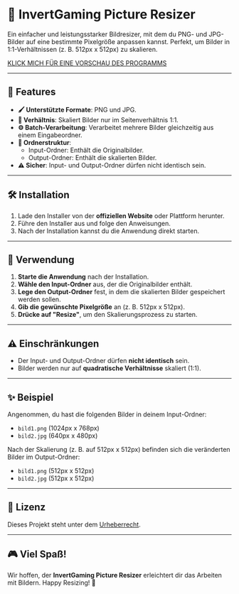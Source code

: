 # 🌟 InvertGaming Picture Resizer

Ein einfacher und leistungsstarker Bildresizer, mit dem du PNG- und JPG-Bilder auf eine bestimmte Pixelgröße anpassen kannst. Perfekt, um Bilder in 1:1-Verhältnissen (z. B. 512px x 512px) zu skalieren.

[KLICK MICH FÜR EINE VORSCHAU DES PROGRAMMS](https://i.ibb.co/2gHf1GT/image.png)

---

## 🚀 Features

- **🖌 Unterstützte Formate**: PNG und JPG.
- **📏 Verhältnis**: Skaliert Bilder nur im Seitenverhältnis 1:1.
- **⚙️ Batch-Verarbeitung**: Verarbeitet mehrere Bilder gleichzeitig aus einem Eingabeordner.
- **🔧 Ordnerstruktur**:
  - Input-Ordner: Enthält die Originalbilder.
  - Output-Ordner: Enthält die skalierten Bilder.
- **⚠ Sicher**: Input- und Output-Ordner dürfen nicht identisch sein.

---

## 🛠️ Installation

1. Lade den Installer von der **offiziellen Website** oder Plattform herunter.
2. Führe den Installer aus und folge den Anweisungen.
3. Nach der Installation kannst du die Anwendung direkt starten.

---

## 📖 Verwendung

1. **Starte die Anwendung** nach der Installation.
2. **Wähle den Input-Ordner** aus, der die Originalbilder enthält.
3. **Lege den Output-Ordner** fest, in dem die skalierten Bilder gespeichert werden sollen.
4. **Gib die gewünschte Pixelgröße** an (z. B. 512px x 512px).
5. **Drücke auf "Resize"**, um den Skalierungsprozess zu starten.

---

## ⚠️ Einschränkungen

- Der Input- und Output-Ordner dürfen **nicht identisch** sein.
- Bilder werden nur auf **quadratische Verhältnisse** skaliert (1:1).

---

## ✨ Beispiel

Angenommen, du hast die folgenden Bilder in deinem Input-Ordner:

- `bild1.png` (1024px x 768px)
- `bild2.jpg` (640px x 480px)

Nach der Skalierung (z. B. auf 512px x 512px) befinden sich die veränderten Bilder im Output-Ordner:

- `bild1.png` (512px x 512px)
- `bild2.jpg` (512px x 512px)

---

## 📜 Lizenz

Dieses Projekt steht unter dem [Urheberrecht](LICENSE).

---

## 🎮 Viel Spaß!

Wir hoffen, der **InvertGaming Picture Resizer** erleichtert dir das Arbeiten mit Bildern. Happy Resizing! 🌈

